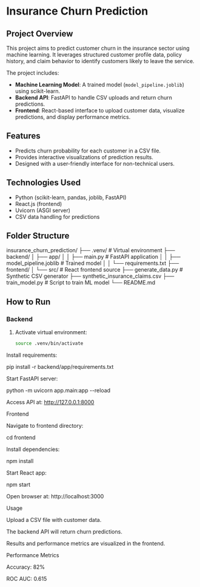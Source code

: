# Insurance Churn Prediction

## Project Overview
This project aims to predict customer churn in the insurance sector using machine learning. It leverages structured customer profile data, policy history, and claim behavior to identify customers likely to leave the service.

The project includes:  
- **Machine Learning Model**: A trained model (`model_pipeline.joblib`) using scikit-learn.  
- **Backend API**: FastAPI to handle CSV uploads and return churn predictions.  
- **Frontend**: React-based interface to upload customer data, visualize predictions, and display performance metrics.

## Features
- Predicts churn probability for each customer in a CSV file.
- Provides interactive visualizations of prediction results.
- Designed with a user-friendly interface for non-technical users.

## Technologies Used
- Python (scikit-learn, pandas, joblib, FastAPI)
- React.js (frontend)
- Uvicorn (ASGI server)
- CSV data handling for predictions

## Folder Structure
insurance_churn_prediction/
├── .venv/ # Virtual environment
├── backend/
│ ├── app/
│ │ ├── main.py # FastAPI application
│ │ ├── model_pipeline.joblib # Trained model
│ │ └── requirements.txt
├── frontend/
│ └── src/ # React frontend source
├── generate_data.py # Synthetic CSV generator
├── synthetic_insurance_claims.csv
├── train_model.py # Script to train ML model
└── README.md


## How to Run
### Backend
1. Activate virtual environment:
   ```bash
   source .venv/bin/activate
Install requirements:

pip install -r backend/app/requirements.txt


Start FastAPI server:

python -m uvicorn app.main:app --reload


Access API at: http://127.0.0.1:8000

Frontend

Navigate to frontend directory:

cd frontend


Install dependencies:

npm install


Start React app:

npm start


Open browser at: http://localhost:3000

Usage

Upload a CSV file with customer data.

The backend API will return churn predictions.

Results and performance metrics are visualized in the frontend.

Performance Metrics

Accuracy: 82%

ROC AUC: 0.615


